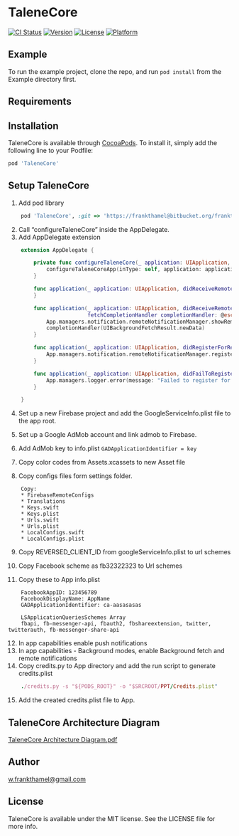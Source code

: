 # TaleneCore

[![CI Status](https://img.shields.io/travis/w.frankthamel@gmail.com/TaleneCore.svg?style=flat)](https://travis-ci.org/w.frankthamel@gmail.com/TaleneCore)
[![Version](https://img.shields.io/cocoapods/v/TaleneCore.svg?style=flat)](https://cocoapods.org/pods/TaleneCore)
[![License](https://img.shields.io/cocoapods/l/TaleneCore.svg?style=flat)](https://cocoapods.org/pods/TaleneCore)
[![Platform](https://img.shields.io/cocoapods/p/TaleneCore.svg?style=flat)](https://cocoapods.org/pods/TaleneCore)

## Example

To run the example project, clone the repo, and run `pod install` from the Example directory first.

## Requirements

## Installation

TaleneCore is available through [CocoaPods](https://cocoapods.org). To install
it, simply add the following line to your Podfile:

```ruby
pod 'TaleneCore'
```

## Setup TaleneCore

1. Add pod library

```ruby
	pod 'TaleneCore', :git => 'https://frankthamel@bitbucket.org/frankthamel/talenecore.git', :tag => '1.0.0'
```

2. Call “configureTaleneCore” inside the AppDelegate.
3. Add AppDelegate extension

```swift
	extension AppDelegate {

		private func configureTaleneCore(_ application: UIApplication, didFinishLaunchingWithOptions launchOptions: [UIApplication.LaunchOptionsKey: Any]?) {
			configureTaleneCoreApp(inType: self, application: application, didFinishLaunchingWithOptions: launchOptions)
		}

		func application(_ application: UIApplication, didReceiveRemoteNotification userInfo: [AnyHashable: Any]) {
		}

		func application(_ application: UIApplication, didReceiveRemoteNotification userInfo: [AnyHashable: Any],
						 fetchCompletionHandler completionHandler: @escaping (UIBackgroundFetchResult) -> Void) {
			App.managers.notification.remoteNotificationManager.showRemoteMessage(userInfo)
			completionHandler(UIBackgroundFetchResult.newData)
		}

		func application(_ application: UIApplication, didRegisterForRemoteNotificationsWithDeviceToken deviceToken: Data) {
			App.managers.notification.remoteNotificationManager.registerForRemoteNotificationsWithDeviceToken(token: deviceToken)
		}

		func application(_ application: UIApplication, didFailToRegisterForRemoteNotificationsWithError error: Error) {
			App.managers.logger.error(message: "Failed to register for notifications: \(error.localizedDescription)")
		}

	}

```

4. Set up a new Firebase project and add the GoogleServiceInfo.plist file to the app root.

5. Set up a Google AdMob account and link admob to Firebase.

6. Add AdMob key to info.plist
```GADApplicationIdentifier = key```

7. Copy color codes from Assets.xcassets to new Asset file

8. Copy configs files form settings folder.
```
	Copy: 
	* FirebaseRemoteConfigs
	* Translations
	* Keys.swift
	* Keys.plist
	* Urls.swift
	* Urls.plist
	* LocalConfigs.swift
	* LocalConfigs.plist
```
9. Copy REVERSED_CLIENT_ID from googleServiceInfo.plist to url schemes

10. Copy Facebook scheme as fb32322323 to Url schemes

11. Copy these to App info.plist
```
	FacebookAppID: 123456789
	FacebookDisplayName: AppName
	GADApplicationIdentifier: ca-aasasasas
	
	LSApplicationQueriesSchemes Array
	fbapi, fb-messenger-api, fbauth2, fbshareextension, twitter, twitterauth, fb-messenger-share-api
```
12. In app capabilities enable push notifications
13. In app capabilities - Background modes, enable Background fetch and remote notifications
14. Copy credits.py to App directory and add the run script to generate credits.plist

```ruby
	./credits.py -s "${PODS_ROOT}" -o "$SRCROOT/PPT/Credits.plist"
```

15. Add the created credits.plist file to App.

## TaleneCore  Architecture Diagram 

[TaleneCore Architecture Diagram.pdf](https://bitbucket.org/frankthamel/talenecore/src/master/Talene%20Core%20UML%20Class%20Diagram%20by%20Frank%20Thamel.pdf)


## Author

w.frankthamel@gmail.com

## License

TaleneCore is available under the MIT license. See the LICENSE file for more info.

